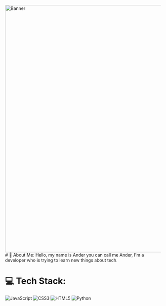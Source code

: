 <img src="(https://i.pinimg.com/236x/62/5d/a1/625da1fcf285aa31d0baac03f4c5ffba.jpg" alt="Banner" width="800"/>
# 💫 About Me:
Hello, my name is Ander you can call me Ander, I'm a developer who is trying to learn new things about tech.


# 💻 Tech Stack:
![JavaScript](https://img.shields.io/badge/javascript-%23323330.svg?style=for-the-badge&logo=javascript&logoColor=%23F7DF1E) ![CSS3](https://img.shields.io/badge/css3-%231572B6.svg?style=for-the-badge&logo=css3&logoColor=white) ![HTML5](https://img.shields.io/badge/html5-%23E34F26.svg?style=for-the-badge&logo=html5&logoColor=white) ![Python](https://img.shields.io/badge/python-3670A0?style=for-the-badge&logo=python&logoColor=ffdd54)


<!-- Proudly created with GPRM ( https://gprm.itsvg.in ) -->
